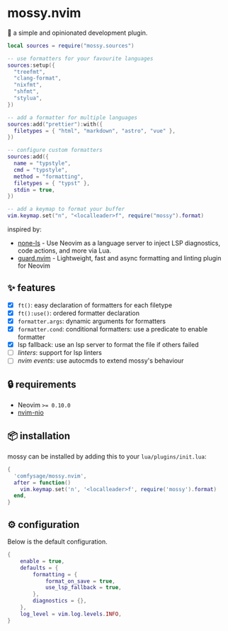# mossy.nvim

:mushroom: a simple and opinionated development plugin.

```lua
local sources = require("mossy.sources")

-- use formatters for your favourite languages
sources:setup({
  "treefmt",
  "clang-format",
  "nixfmt",
  "shfmt",
  "stylua",
})

-- add a formatter for multiple languages
sources:add("prettier"):with({
  filetypes = { "html", "markdown", "astro", "vue" },
})

-- configure custom formatters
sources:add({
  name = "typstyle",
  cmd = "typstyle",
  method = "formatting",
  filetypes = { "typst" },
  stdin = true,
})

-- add a keymap to format your buffer
vim.keymap.set("n", "<localleader>f", require("mossy").format)
```

inspired by:
- [none-ls](https://github.com/nvimtools/none-ls.nvim) - Use Neovim as a language server to inject LSP diagnostics, code actions, and more via Lua.
- [guard.nvim](https://github.com/nvimdev/guard.nvim) - Lightweight, fast and async formatting and linting plugin for Neovim

## :sparkles: features

- [x] `ft()`: easy declaration of formatters for each filetype
- [x] `ft():use()`: ordered formatter declaration
- [x] `formatter.args`: dynamic arguments for formatters
- [x] `formatter.cond`: conditional formatters: use a predicate to enable formatter
- [x] lsp fallback: use an lsp server to format the file if others failed
- [ ] *linters*: support for lsp linters
- [ ] *nvim events*: use autocmds to extend mossy's behaviour

## :lock: requirements

- Neovim `>= 0.10.0`
- [nvim-nio](https://github.com/nvim-neotest/nvim-nio)

## :package: installation

mossy can be installed by adding this to your `lua/plugins/init.lua`:

```lua
{
  'comfysage/mossy.nvim',
  after = function()
    vim.keymap.set('n', '<localleader>f', require('mossy').format)
  end,
}
```

## :gear: configuration

Below is the default configuration.

```lua
{
	enable = true,
	defaults = {
		formatting = {
			format_on_save = true,
			use_lsp_fallback = true,
		},
		diagnostics = {},
	},
	log_level = vim.log.levels.INFO,
}
```
